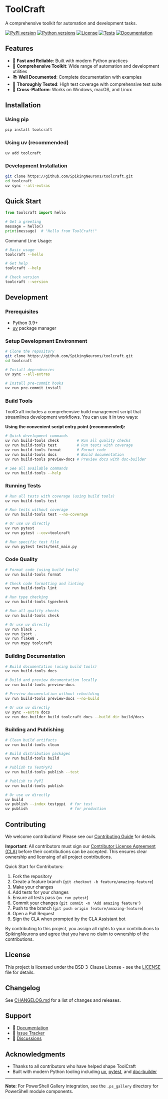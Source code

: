 
# ToolCraft

A comprehensive toolkit for automation and development tasks.

[![PyPI version](https://badge.fury.io/py/toolcraft.svg)](https://badge.fury.io/py/toolcraft)
[![Python versions](https://img.shields.io/pypi/pyversions/toolcraft.svg)](https://pypi.org/project/toolcraft/)
[![License](https://img.shields.io/github/license/SpikingNeurons/toolcraft.svg)](https://github.com/SpikingNeurons/toolcraft/blob/main/LICENSE)
[![Tests](https://github.com/SpikingNeurons/toolcraft/actions/workflows/test.yml/badge.svg)](https://github.com/SpikingNeurons/toolcraft/actions/workflows/test.yml)
[![Documentation](https://github.com/SpikingNeurons/toolcraft/actions/workflows/docs.yml/badge.svg)](https://spikingneurons.github.io/toolcraft)

## Features

- 🚀 **Fast and Reliable**: Built with modern Python practices
- 🔧 **Comprehensive Toolkit**: Wide range of automation and development utilities
- 📚 **Well Documented**: Complete documentation with examples
- 🧪 **Thoroughly Tested**: High test coverage with comprehensive test suite
- 🔄 **Cross-Platform**: Works on Windows, macOS, and Linux

## Installation

### Using pip

```bash
pip install toolcraft
```

### Using uv (recommended)

```bash
uv add toolcraft
```

### Development Installation

```bash
git clone https://github.com/SpikingNeurons/toolcraft.git
cd toolcraft
uv sync --all-extras
```

## Quick Start

```python
from toolcraft import hello

# Get a greeting
message = hello()
print(message)  # "Hello from ToolCraft!"
```

Command Line Usage:

```bash
# Basic usage
toolcraft --hello

# Get help
toolcraft --help

# Check version
toolcraft --version
```

## Development

### Prerequisites

- Python 3.9+
- [uv](https://docs.astral.sh/uv/) package manager

### Setup Development Environment

```bash
# Clone the repository
git clone https://github.com/SpikingNeurons/toolcraft.git
cd toolcraft

# Install dependencies
uv sync --all-extras

# Install pre-commit hooks
uv run pre-commit install
```

### Build Tools

ToolCraft includes a comprehensive build management script that streamlines development workflows. You can use it in two ways:

**Using the convenient script entry point (recommended):**
```bash
# Quick development commands
uv run build-tools check        # Run all quality checks
uv run build-tools test         # Run tests with coverage
uv run build-tools format       # Format code
uv run build-tools docs         # Build documentation
uv run build-tools preview-docs # Preview docs with doc-builder

# See all available commands
uv run build-tools --help
```

### Running Tests

```bash
# Run all tests with coverage (using build tools)
uv run build-tools test

# Run tests without coverage
uv run build-tools test --no-coverage

# Or use uv directly
uv run pytest
uv run pytest --cov=toolcraft

# Run specific test file
uv run pytest tests/test_main.py
```

### Code Quality

```bash
# Format code (using build tools)
uv run build-tools format

# Check code formatting and linting
uv run build-tools lint

# Run type checking
uv run build-tools typecheck

# Run all quality checks
uv run build-tools check

# Or use uv directly
uv run black .
uv run isort .
uv run flake8 .
uv run mypy toolcraft
```

### Building Documentation

```bash
# Build documentation (using build tools)
uv run build-tools docs

# Build and preview documentation locally
uv run build-tools preview-docs

# Preview documentation without rebuilding
uv run build-tools preview-docs --no-build

# Or use uv directly
uv sync --extra docs
uv run doc-builder build toolcraft docs --build_dir build/docs
```

### Building and Publishing

```bash
# Clean build artifacts
uv run build-tools clean

# Build distribution packages
uv run build-tools build

# Publish to TestPyPI
uv run build-tools publish --test

# Publish to PyPI
uv run build-tools publish

# Or use uv directly
uv build
uv publish --index testpypi  # for test
uv publish                   # for production
```

## Contributing

We welcome contributions! Please see our [Contributing Guide](CONTRIBUTING.md) for details.

**Important**: All contributors must sign our [Contributor License Agreement (CLA)](CLA.md) before their contributions can be accepted. This ensures clear ownership and licensing of all project contributions.

Quick Start for Contributors:

1. Fork the repository
2. Create a feature branch (`git checkout -b feature/amazing-feature`)
3. Make your changes
4. Add tests for your changes
5. Ensure all tests pass (`uv run pytest`)
6. Commit your changes (`git commit -m 'Add amazing feature'`)
7. Push to the branch (`git push origin feature/amazing-feature`)
8. Open a Pull Request
9. Sign the CLA when prompted by the CLA Assistant bot

By contributing to this project, you assign all rights to your contributions to SpikingNeurons and agree that you have no claim to ownership of the contributions.

## License

This project is licensed under the BSD 3-Clause License - see the [LICENSE](LICENSE) file for details.

## Changelog

See [CHANGELOG.md](CHANGELOG.md) for a list of changes and releases.

## Support

- 📖 [Documentation](https://spikingneurons.github.io/toolcraft)
- 🐛 [Issue Tracker](https://github.com/SpikingNeurons/toolcraft/issues)
- 💬 [Discussions](https://github.com/SpikingNeurons/toolcraft/discussions)

## Acknowledgments

- Thanks to all contributors who have helped shape ToolCraft
- Built with modern Python tooling including [uv](https://docs.astral.sh/uv/), [pytest](https://pytest.org/), and [doc-builder](https://github.com/huggingface/doc-builder)

---

**Note**: For PowerShell Gallery integration, see the `.ps_gallery` directory for PowerShell module components.
